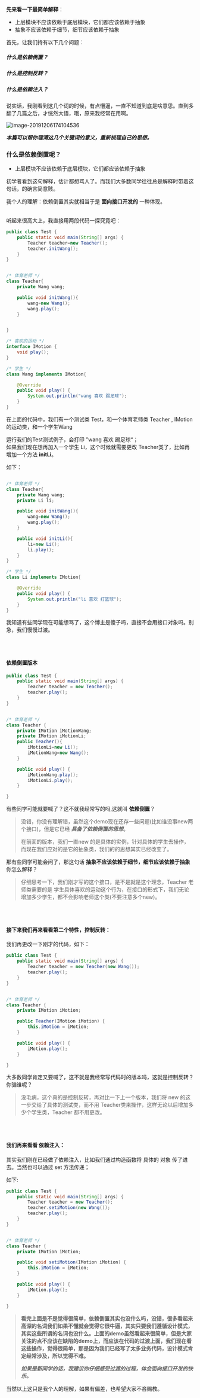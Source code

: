 **先来看一下最简单解释**：

- 上层模块不应该依赖于底层模块，它们都应该依赖于抽象
- 抽象不应该依赖于细节，细节应该依赖于抽象



首先，让我们持有以下几个问题：

##### 什么是依赖倒置？

##### 什么是控制反转？

##### 什么是依赖注入？

说实话，我刚看到这几个词的时候，有点懵逼，一直不知道到底是啥意思。直到多翻了几篇之后，才恍然大悟，哦，原来我经常在用啊。

![image-20191206174104536](https://tva1.sinaimg.cn/large/006tNbRwly1g9n56qxqjkj30oo0g8gm5.jpg)

***本篇可以帮你理清这几个关键词的意义，重新梳理自己的思想。***



### 什么是依赖倒置呢？

- 上层模块不应该依赖于底层模块，它们都应该依赖于抽象

初学者看到这句解释，估计都想骂人了。而我们大多数同学往往总是解释时带着这句话，的确言简意赅。

我个人的理解：依赖倒置其实就相当于是 **面向接口开发的** 一种体现。

<br>
听起来很高大上，我直接用两段代码一探究竟吧：

```java
public class Test {
    public static void main(String[] args) {
        Teacher teacher=new Teacher();
        teacher.initWang();
    }
}


/* 体育老师 */
class Teacher{
    private Wang wang;

    public void initWang(){
        wang=new Wang();
        wang.play();
    }


}

/* 喜欢的运动 */
interface IMotion {
    void play();
}

/* 学生 */
class Wang implements IMotion{

    @Override
    public void play() {
        System.out.println("wang 喜欢 踢足球");
    }
}
```

在上面的代码中，我们有一个测试类 Test，和一个体育老师类 Teacher , IMotion的运动类，和一个学生Wang

运行我们的Test测试例子，会打印 ”wang 喜欢 踢足球“；
<br>
如果我们现在想再加入一个学生 Li，这个时候就需要更改 Teacher类了，比如再增加一个方法 **initLi**。

如下：

```java

/* 体育老师 */
class Teacher{
    private Wang wang;
    private Li li;

    public void initWang(){
        wang=new Wang();
        wang.play();
    }

    public void initLi(){
        li=new Li();
        li.play();
    }
}

/* 学生 */
class Li implements IMotion{

    @Override
    public void play() {
        System.out.println("li 喜欢 打篮球");
    }
}
```

我知道有些同学现在可能想骂了，这个博主是傻子吗，直接不会用接口对象吗。别急，我们慢慢过渡。


<br><br>
#### 依赖倒置版本

```java
public class Test {
    public static void main(String[] args) {
        Teacher teacher = new Teacher();
        teacher.play();
    }
}


/* 体育老师 */
class Teacher {
    private IMotion iMotionWang;
    private IMotion iMotionLi;
    public Teacher(){
        iMotionLi=new Li();
        iMotionWang=new Wang();
    }

    public void play() {
        iMotionWang.play();
        iMotionLi.play();
    }

}
```

有些同学可能就要喊了？这不就我经常写的吗,这就叫 **依赖倒置**？

> 没错，你没有理解错，虽然这个demo现在还存一些问题(比如谁没事new两个接口)，但是它已经 ***具备了依赖倒置的思想***。
>
> 在前面的版本，我们一直new 的是具体的实例，针对具体的学生去操作，而现在我们应对的是它的抽象类，我们的的思想其实已经改变了。

那有些同学可能会问了，那这句话  **抽象不应该依赖于细节，细节应该依赖于抽象** 你怎么解释？

> 仔细思考一下，我们刚才写的这个接口，是不是就是这个理念，Teacher 老师类需要的是 学生具体喜欢的运动这个行为，在接口的形式下，我们无论增加多少学生，都不会影响老师这个类(不要注意多个new)。


<br><br>
#### 接下来我们再来看看第二个特性，控制反转：

我们再更改一下刚才的代码，如下：

```java
public class Test {
    public static void main(String[] args) {
        Teacher teacher = new Teacher(new Wang());
        teacher.play();
    }
}


/* 体育老师 */
class Teacher {
    private IMotion iMotion;

    public Teacher(IMotion iMotion) {
        this.iMotion = iMotion;
    }

    public void play() {
        iMotion.play();
    }

}
```

大多数同学肯定又要喊了，这不就是我经常写代码时的版本吗，这就是控制反转？你骗谁呢？

> 没毛病，这个真的是控制反转，再对比一下上一个版本，我们将 new 的这一步交给了具体的测试类，而不用 Teacher类来操作，这样无论以后增加多少个学生类，Teacher 都不用更改。


<br><br>
#### 我们再来看看 依赖注入：

其实我们刚在已经做了依赖注入，比如我们通过构造函数将 具体的 对象 传了进去。当然也可以通过 set 方法传递；

如下:

```java
public class Test {
    public static void main(String[] args) {
        Teacher teacher = new Teacher();
        teacher.setiMotion(new Wang());
        teacher.play();
    }
}


/* 体育老师 */
class Teacher {
    private IMotion iMotion;

    public void setiMotion(IMotion iMotion) {
        this.iMotion = iMotion;
    }

    public void play() {
        iMotion.play();
    }

}
```



> **看完上面是不是觉得很简单，依赖倒置其实也没什么吗，没错，很多看起来高深的名词我们如果不懂就会觉得它很牛逼，其实只要我们遵循设计模式，其实这些所谓的名词也没什么。上面的demo虽然看起来很简单，但是大家关注的点不应该在缺陷的demo上，而应该在代码的过渡上面，我们现在看这些操作，觉得很简单，那是因为我们已经写了太多业务代码，设计模式肯定经常涉及，所以觉得不难。**
>
> ***如果是新同学的话，我建议你仔细感受过渡的过程，体会面向接口开发的快乐。***

当然以上这只是我个人的理解，如果有偏差，也希望大家不吝赐教。